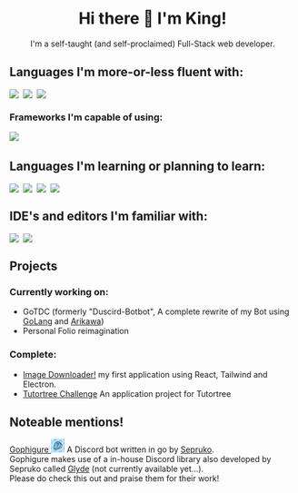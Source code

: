  <link rel="stylesheet" href="https://cdn.jsdelivr.net/gh/devicons/devicon@v2.14.0/devicon.min.css"> 
<h1 align="center"> Hi there 👋 I'm King! </h1>

<p align="center">
I'm a self-taught (and self-proclaimed) Full-Stack web developer.
</p>

## Languages I'm more-or-less fluent with:
<div style="display:flex;">
  <img width="24" src="https://cdn.jsdelivr.net/gh/devicons/devicon/icons/javascript/javascript-original.svg" />
  <img width="24" src="https://cdn.jsdelivr.net/gh/devicons/devicon/icons/typescript/typescript-original.svg" />
  <img width="24" src="https://cdn.jsdelivr.net/gh/devicons/devicon/icons/go/go-original-wordmark.svg" />
</div>

### Frameworks I'm capable of using:
<div style="display:flex;">
   <a href="https://reactjs.org"><img width="24" src="https://cdn.jsdelivr.net/gh/devicons/devicon/icons/react/react-original.svg" /></a>
</div>

## Languages I'm learning or planning to learn:
<div style="display:flex;">
 <img width="24" src="https://cdn.jsdelivr.net/gh/devicons/devicon/icons/zig/zig-original.svg" />
 <img width="24" src="https://cdn.jsdelivr.net/gh/devicons/devicon/icons/java/java-original.svg" />
 <img width="24" src="https://cdn.jsdelivr.net/gh/devicons/devicon/icons/kotlin/kotlin-original.svg" />
 <img width="24" src="https://cdn.jsdelivr.net/gh/devicons/devicon/icons/c/c-original.svg" />
</div>

## IDE's and editors I'm familiar with:
<div style="display:flex;">
   <img width="24" src="https://cdn.jsdelivr.net/gh/devicons/devicon/icons/vscode/vscode-original.svg" />
   <img width="24" src="https://cdn.jsdelivr.net/gh/devicons/devicon/icons/jetbrains/jetbrains-original.svg" />
</div>

## Projects
### Currently working on:
- GoTDC (formerly "Duscird-Botbot", A complete rewrite of my Bot using [GoLang](https://golang.org) and [Arikawa](https://github.com/diamondburned/arikawa))
- Personal Folio reimagination

### Complete:
- [Image Downloader!](https://github.com/kingultron99/image-downloader) my first application using React, Tailwind and Electron.
- [Tutortree Challenge](https://github.com/kingultron99/tutortree-challenge) An application project for Tutortree

## Noteable mentions!
[Gophigure <img width="24" src="https://github.com/Gophigure/branding/blob/main/png/Gophigure_Icon.png?raw=true" alt="Gophigure Icon"/>](https://github.com/gophigure) A Discord bot written in go by [Sepruko](https://github.com/sepruko).<br/> Gophigure makes use of a in-house Discord library also developed by Sepruko called [Glyde](https://github.com/gophigure/glyde) (not currently available yet...).<br/> Please do check this out and praise them for their work!
